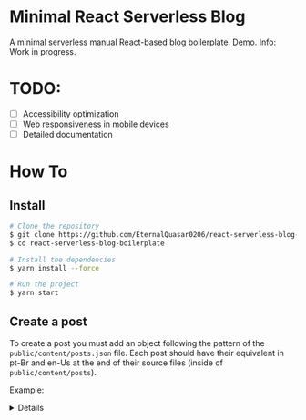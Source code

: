 # Minimal React Serverless Blog
A minimal serverless manual React-based blog boilerplate. <a href="https://peaceful-wescoff-8ed389.netlify.app/">Demo</a>.
Info: Work in progress.

# TODO:

- [ ] Accessibility optimization
- [ ] Web responsiveness in mobile devices
- [ ] Detailed documentation

# How To

## Install

```sh
# Clone the repository
$ git clone https://github.com/EternalQuasar0206/react-serverless-blog-boilerplate
$ cd react-serverless-blog-boilerplate

# Install the dependencies
$ yarn install --force

# Run the project
$ yarn start
```

## Create a post
To create a post you must add an object following the pattern of the `public/content/posts.json` file. Each post
should have their equivalent in pt-Br and en-Us at the end of their source files (inside of `public/content/posts`).

Example:

<details>

<img src="https://i.imgur.com/n9gSvrV.png">
<img src="https://i.imgur.com/jS5n6oz.png">

</details>